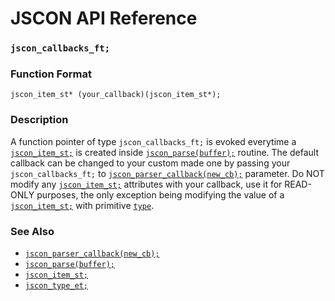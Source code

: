 # JSCON API Reference

### `jscon_callbacks_ft;`

### Function Format

`jscon_item_st* (your_callback)(jscon_item_st*);`

### Description

A function pointer of type `jscon_callbacks_ft;` is evoked everytime a [`jscon_item_st;`](jscon_item_st.md) is created inside [`jscon_parse(buffer);`](jscon_parse.md) routine. The default callback can be changed to your custom made one by passing your `jscon_callbacks_ft;` to [`jscon_parser_callback(new_cb);`](api/jscon_parser_callback.md) parameter. Do NOT modify any [`jscon_item_st;`](jscon_item_st.md) attributes with your callback, use it for READ-ONLY purposes, the only exception being modifying the value of a [`jscon_item_st;`](jscon_item_st.md) with primitive [`type`](jscon_type_et.md).

### See Also

* [`jscon_parser_callback(new_cb);`](jscon_parser_callback.md)
* [`jscon_parse(buffer);`](jscon_parse.md)
* [`jscon_item_st;`](jscon_item_st.md)
* [`jscon_type_et;`](jscon_type_et.md)
